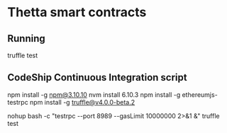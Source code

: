 # Thetta smart contracts

## Running
truffle test

## CodeShip Continuous Integration script
npm install -g npm@3.10.10
nvm install 6.10.3
npm install -g ethereumjs-testrpc
npm install -g truffle@v4.0.0-beta.2

nohup bash -c "testrpc --port 8989 --gasLimit 10000000 2>&1 &"
truffle test
